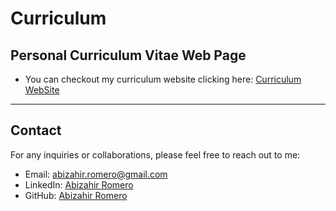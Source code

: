 # Curriculum
## Personal Curriculum Vitae Web Page

- You can checkout my curriculum website clicking here:
[Curriculum WebSite](https://abizahirr.github.io/Curriculum/)

_________________________________________________________________

## Contact

For any inquiries or collaborations, please feel free to reach out to me:

+ Email: abizahir.romero@gmail.com
+ LinkedIn: [Abizahir Romero](https://www.linkedin.com/in/carlos-abizahir-romero-araiza-04448a231/)
+ GitHub: [Abizahir Romero](https://github.com/AbizahirR)
